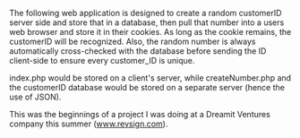 The following web application is designed to create a random customerID server side and store that in a database, then pull that number into a users web browser and store it in their cookies. As long as the cookie remains, the customerID will be recognized. Also, the random number is always automatically cross-checked with the database before sending the ID client-side to ensure every customer_ID is unique.

index.php would be stored on a client's server, while createNumber.php and the customerID database would be stored on a separate server (hence the use of JSON).

This was the beginnings of a project I was doing at a Dreamit Ventures company this summer (www.revsign.com).